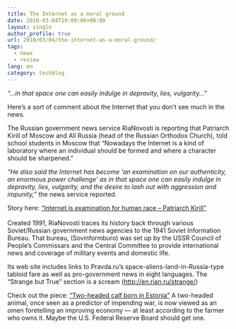 ```yaml
---
title: The Internet as a moral ground
date: 2010-03-04T19:09:00+00:00
layout: single
author_profile: true
url: 2010/03/04/the-internet-as-a-moral-ground/
tags:
  - news
  - review
lang: en
category: techblog
---
```

<span><i>“…in that space one can easily indulge in depravity, lies, vulgarity&#8230;”</i></span>

Here’s a sort of comment about the Internet that you don’t see much in the news.

The Russian government news service RiaNovosti is reporting that Patriarch Kirill of Moscow and All Russia (head of the Russian Orthodox Church), told school students in Moscow that &#8220;Nowadays the Internet is a kind of laboratory where an individual should be formed and where a character should be sharpened.&#8221;

_“He also said the Internet has become ‘an examination on our authenticity, an enormous power challenge’ as in that space one can easily indulge in depravity, lies, vulgarity, and the desire to lash out with aggression and impunity,”_ the news service reported.

Story here: <a href="http://en.rian.ru/russia/20100304/158092800.html" target="_blank">“Internet is examination for human race &#8211; Patriarch Kirill&#8221;<br /></a>  
Created 1991, RiaNovosti traces its history back through various Soviet/Russian government news agencies to the 1941 Soviet Information Bureau. That bureau, (Sovinformburo) was set up by the USSR Council of People’s Commissars and the Central Committee to provide international news and coverage of military events and domestic life.

Its web site includes links to Pravda.ru’s space-aliens-land-in-Russia-type tabloid fare as well as pro-government news in eight languages. The “Strange but True” section is a scream (<a href="http://en.rian.ru/strange/" target="_blank">http://en.rian.ru/strange/</a>)

Check out the piece: <a href="http://en.rian.ru/strange/20091230/157419582.html" target="_blank">“Two-headed calf born in Estonia”</a> A two-headed animal, once seen as a predictor of impending war, is now viewed as an omen foretelling an improving economy &#8212; at least according to the farmer who owns it. Maybe the U.S. Federal Reserve Board should get one.